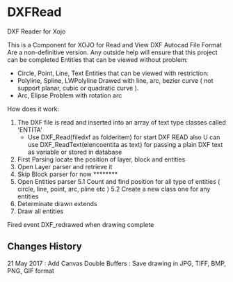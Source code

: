# DXFRead
DXF Reader for Xojo

This is a Component for XOJO for Read and View DXF Autocad File Format
Are a non-definitive version.
Any outside help will ensure that this project can be completed
Entities that can be viewed without problem:
- Circle, Point, Line, Text
Entities that can be viewed with restriction:
- Polyline, Spline, LWPolyline
  Drawed with line, arc, bezier curve ( not support planar, cubic or quadratic curve ).
- Arc, Elipse
  Problem with rotation arc

How does it work:
1. The DXF file is read and inserted into an array of text type classes called 'ENTITA'
   - Use DXF_Read(filedxf as folderitem) for start DXF READ also U can use DXF_ReadText(elencoentita as text) for passing a plain DXF text   
     as variable or stored in database
2. First Parsing locate the position of layer, block and entities
3. Open Layer parser and retrieve it
4. Skip Block parser for now ********
5. Open Entities parser
   5.1 Count and find position for all type of entities ( circle, line, point, arc, pline etc )
   5.2 Create a new class one for any entities
6. Determinate drawn extends
7. Draw all entities

Fired event DXF_redrawed when drawing complete

Changes History
------------------------------------------------------------------------------------------------------------------------------------------
21 May 2017 : Add Canvas Double Buffers
            : Save drawing in JPG, TIFF, BMP, PNG, GIF format
